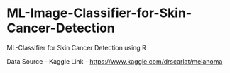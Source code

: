 # ML-Image-Classifier-for-Skin-Cancer-Detection
ML-Classifier for Skin Cancer Detection using R

Data Source - Kaggle
Link - https://www.kaggle.com/drscarlat/melanoma
